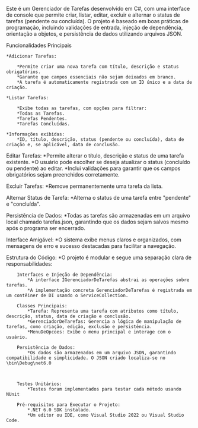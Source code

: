 
Este é um Gerenciador de Tarefas desenvolvido em C#, com uma interface de console que permite criar, listar, editar, excluir e alternar o status de tarefas (pendente ou concluída). 
O projeto é baseado em boas práticas de programação, incluindo validações de entrada, injeção de dependência, orientação a objetos, e persistência de dados utilizando arquivos JSON.  

Funcionalidades Principais 

	*Adicionar Tarefas: 

		*Permite criar uma nova tarefa com título, descrição e status obrigatórios.
		*Garante que campos essenciais não sejam deixados em branco.
		*A tarefa é automaticamente registrada com um ID único e a data de criação.
		
	*Listar Tarefas: 

		*Exibe todas as tarefas, com opções para filtrar:
		*Todas as Tarefas.
		*Tarefas Pendentes.
		*Tarefas Concluídas.
		
	*Informações exibidas: 
		*ID, título, descrição, status (pendente ou concluída), data de criação e, se aplicável, data de conclusão.
		
Editar Tarefas: 
	*Permite alterar o título, descrição e status de uma tarefa existente.
	*O usuário pode escolher se deseja atualizar o status (concluído ou pendente) ao editar.
	*Inclui validações para garantir que os campos obrigatórios sejam preenchidos corretamente.
	
Excluir Tarefas: 
	*Remove permanentemente uma tarefa da lista.
	
Alternar Status de Tarefa: 
	*Alterna o status de uma tarefa entre "pendente" e "concluída".
	
Persistência de Dados: 
	*Todas as tarefas são armazenadas em um arquivo local chamado tarefas.json, garantindo que os dados sejam salvos mesmo após o programa ser encerrado.
	
Interface Amigável: 
	*O sistema exibe menus claros e organizados, com mensagens de erro e sucesso destacadas para facilitar a navegação.





Estrutura do Código: 
	*O projeto é modular e segue uma separação clara de responsabilidades: 

		Interfaces e Injeção de Dependência: 
			*A interface IGerenciadorDeTarefas abstrai as operações sobre tarefas.
			*A implementação concreta GerenciadorDeTarefas é registrada em um contêiner de DI usando o ServiceCollection.
	
		Classes Principais: 
			*Tarefa: Representa uma tarefa com atributos como título, descrição, status, data de criação e conclusão.
			*GerenciadorDeTarefas: Gerencia a lógica de manipulação de tarefas, como criação, edição, exclusão e persistência.
			*MenuDeOpcoes: Exibe o menu principal e interage com o usuário.
	
		Persistência de Dados: 
			*Os dados são armazenados em um arquivo JSON, garantindo compatibilidade e simplicidade. O JSON criado localiza-se no \bin\Debug\net6.0
	


		Testes Unitários: 
			*Testes foram implementados para testar cada método usando NUnit
 
		Pré-requisitos para Executar o Projeto: 
			*.NET 6.0 SDK instalado.
			*Um editor ou IDE, como Visual Studio 2022 ou Visual Studio Code.
